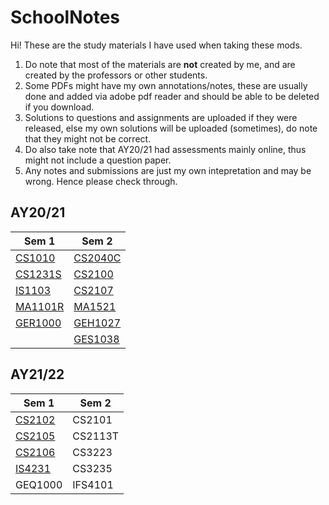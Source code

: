 # SchoolNotes #

Hi! These are the study materials I have used when taking these mods.
1. Do note that most of the materials are **not** created by me, and are created by the professors or other students.
2. Some PDFs might have my own annotations/notes, these are usually done and added via adobe pdf reader and should be able to be deleted if you download.
3. Solutions to questions and assignments are uploaded if they were released, else my own solutions will be uploaded (sometimes), do note that they might not be correct.
4. Do also take note that AY20/21 had assessments mainly online, thus might not include a question paper.
5. Any notes and submissions are just my own intepretation and may be wrong. Hence please check through.

## AY20/21 ##
 Sem 1 | Sem 2
 ------ | ------
 [CS1010](https://github.com/Nnythingy/SchoolNotes/tree/main/cs1010) | [CS2040C](https://github.com/Nnythingy/SchoolNotes/tree/main/cs2040C)
 [CS1231S](https://github.com/Nnythingy/SchoolNotes/tree/main/cs1231S) | [CS2100](https://github.com/Nnythingy/SchoolNotes/tree/main/cs2100)
 [IS1103](https://github.com/Nnythingy/SchoolNotes/tree/main/IS1103) | [CS2107](https://github.com/Nnythingy/SchoolNotes/tree/main/cs2107)
 [MA1101R](https://github.com/Nnythingy/SchoolNotes/tree/main/MA1101R) | [MA1521](https://github.com/Nnythingy/SchoolNotes/tree/main/MA1521)
 [GER1000](https://github.com/Nnythingy/SchoolNotes/tree/main/GER1000) | [GEH1027](https://github.com/Nnythingy/SchoolNotes/tree/main/GEH1027)
 | | [GES1038](https://github.com/Nnythingy/SchoolNotes/tree/main/GES1038)


## AY21/22 ##
 Sem 1 | Sem 2
 ------ | ------
 [CS2102](https://github.com/Nnythingy/SchoolNotes/tree/main/cs2102) | CS2101
 [CS2105](https://github.com/Nnythingy/SchoolNotes/tree/main/cs2105) | CS2113T
 [CS2106](https://github.com/Nnythingy/SchoolNotes/tree/main/cs2106) | CS3223
 [IS4231](https://github.com/Nnythingy/SchoolNotes/tree/main/is4231) | CS3235
 GEQ1000 | IFS4101
 
